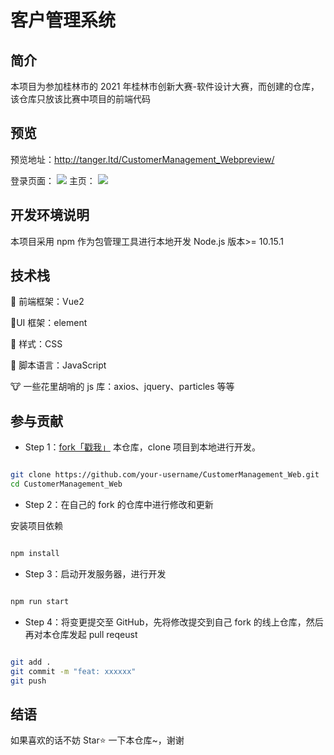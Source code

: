 # 客户管理系统

## 简介

本项目为参加桂林市的 2021 年桂林市创新大赛-软件设计大赛，而创建的仓库，该仓库只放该比赛中项目的前端代码

## 预览

预览地址：http://tanger.ltd/CustomerManagement_Webpreview/

登录页面：
![](https://i.loli.net/2021/11/13/Ap87hF5QkeUmyHC.png)
主页：
![](https://i.loli.net/2021/11/12/Tif51DjFmGIJLBk.png)

## 开发环境说明

本项目采用 npm 作为包管理工具进行本地开发
Node.js 版本>= 10.15.1

## 技术栈

🐐 前端框架：Vue2

🐢UI 框架：element

🦔 样式：CSS

🦨 脚本语言：JavaScript

🐮 一些花里胡哨的 js 库：axios、jquery、particles 等等

## 参与贡献

- Step 1：[fork「戳我」](https://github.com/redhat123456/CustomerManagement_Web/fork) 本仓库，clone 项目到本地进行开发。

```bash

git clone https://github.com/your-username/CustomerManagement_Web.git
cd CustomerManagement_Web

```

- Step 2：在自己的 fork 的仓库中进行修改和更新

安装项目依赖

```bash

npm install

```

- Step 3：启动开发服务器，进行开发

```bash

npm run start

```

- Step 4：将变更提交至 GitHub，先将修改提交到自己 fork 的线上仓库，然后再对本仓库发起 pull reqeust

```bash

git add .
git commit -m "feat: xxxxxx"
git push

```

## 结语

如果喜欢的话不妨 Star⭐ 一下本仓库~，谢谢

